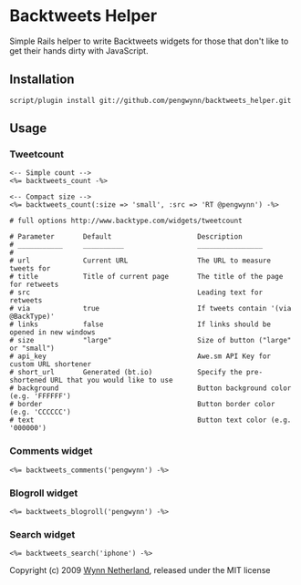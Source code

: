 # Backtweets Helper

Simple Rails helper to write Backtweets widgets for those that don't like to get their hands dirty with JavaScript.

## Installation

    script/plugin install git://github.com/pengwynn/backtweets_helper.git

## Usage

### Tweetcount

    <-- Simple count -->
    <%= backtweets_count -%>
    
    <-- Compact size -->
    <%= backtweets_count(:size => 'small', :src => 'RT @pengwynn') -%>
    
    # full options http://www.backtype.com/widgets/tweetcount
    
    # Parameter       Default                     Description
    # ___________     __________                  ________________
    #
    # url             Current URL                 The URL to measure tweets for
    # title           Title of current page       The title of the page for retweets
    # src                                         Leading text for retweets
    # via             true                        If tweets contain '(via @BackType)'
    # links           false                       If links should be opened in new windows
    # size            "large"                     Size of button ("large" or "small")
    # api_key                                     Awe.sm API Key for custom URL shortener
    # short_url       Generated (bt.io)           Specify the pre-shortened URL that you would like to use
    # background                                  Button background color (e.g. 'FFFFFF')
    # border                                      Button border color (e.g. 'CCCCCC')
    # text                                        Button text color (e.g. '000000')
    
### Comments widget

    <%= backtweets_comments('pengwynn') -%>
    
### Blogroll widget

    <%= backtweets_blogroll('pengwynn') -%>
    
### Search widget

    <%= backtweets_search('iphone') -%>


Copyright (c) 2009 [Wynn Netherland](http://wynnnetherland.com), released under the MIT license
